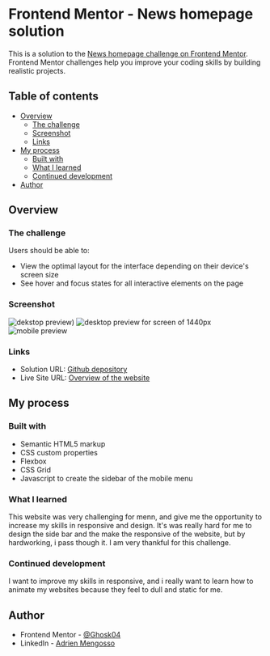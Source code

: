 # Frontend Mentor - News homepage solution

This is a solution to the [News homepage challenge on Frontend Mentor](https://www.frontendmentor.io/challenges/news-homepage-H6SWTa1MFl). Frontend Mentor challenges help you improve your coding skills by building realistic projects. 

## Table of contents

- [Overview](#overview)
  - [The challenge](#the-challenge)
  - [Screenshot](#screenshot)
  - [Links](#links)
- [My process](#my-process)
  - [Built with](#built-with)
  - [What I learned](#what-i-learned)
  - [Continued development](#continued-development)
- [Author](#author)

## Overview

### The challenge

Users should be able to:

- View the optimal layout for the interface depending on their device's screen size
- See hover and focus states for all interactive elements on the page

### Screenshot

![dekstop preview](<Capture d'écran 2024-02-23 000728.png>))
![desktop preview for screen of 1440px](<Capture d'écran 2024-02-23 000827.png>)
![mobile preview](<Capture d'écran 2024-02-23 000906.png>)

### Links

- Solution URL: [Github depository](https://github.com/Ghosk04/Frontend-Mentor---news-homepage-main)
- Live Site URL: [Overview of the website]([https://your-live-site-url.com](https://melodious-gnome-0ae0b9.netlify.app/))

## My process

### Built with

- Semantic HTML5 markup
- CSS custom properties
- Flexbox
- CSS Grid
- Javascript to create the sidebar of the mobile menu

### What I learned

This website was very challenging for menn, and give me the opportunity to increase my skills in responsive and design.
It's was really hard for me to design the side bar and the make the responsive of the website, but by hardworking, i pass though it. I am 
very thankful for this challenge.

### Continued development

I want to improve my skills in responsive, and i really want to learn how to animate my websites because they feel to dull and static for me.

## Author

- Frontend Mentor - [@Ghosk04](https://www.frontendmentor.io/profile/Ghosk04)
- LinkedIn - [Adrien Mengosso](www.linkedin.com/in/adrien-mengosso-5428132b1)

